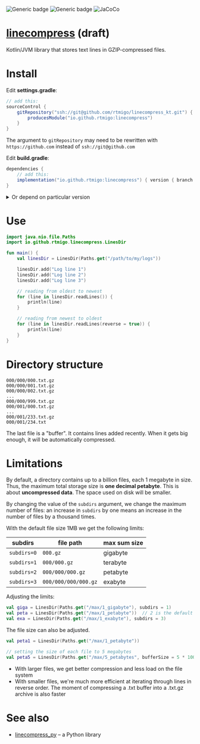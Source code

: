 ![Generic badge](https://img.shields.io/badge/JVM-8-blue.svg)
![Generic badge](https://img.shields.io/badge/testing_on-Linux_|_Windows-blue.svg)
![JaCoCo](https://raw.github.com/rtmigo/linecompress_kt/dev_updated_by_actions/.github/badges/jacoco.svg)

# [linecompress](https://github.com/rtmigo/linecompress_kt#readme) (draft)

Kotlin/JVM library that stores text lines in GZIP-compressed files.

# Install

Edit **settings.gradle**:

```groovy
// add this:
sourceControl {
    gitRepository("ssh://git@github.com/rtmigo/linecompress_kt.git") {
        producesModule("io.github.rtmigo:linecompress")
    }
}
```

The argument to `gitRepository` may need to be rewritten with `https://github.com`
instead of `ssh://git@github.com`

Edit **build.gradle**:

```groovy
dependencies {
    // add this: 
    implementation("io.github.rtmigo:linecompress") { version { branch = 'staging' } }
}    
```

<details>
  <summary>Or depend on particular version</summary>

Edit **build.gradle**:

```groovy
dependencies {
    // add this:     
    implementation "io.github.rtmigo:linecompress:0.0.1"
}
```

(the changes to **settings.gradle** are the same as above)
</details>

# Use

```kotlin
import java.nio.file.Paths
import io.github.rtmigo.linecompress.LinesDir

fun main() {
    val linesDir = LinesDir(Paths.get("/path/to/my/logs"))

    linesDir.add("Log line 1")
    linesDir.add("Log line 2")
    linesDir.add("Log line 3")

    // reading from oldest to newest 
    for (line in linesDir.readLines()) {
        println(line)
    }

    // reading from newest to oldest 
    for (line in linesDir.readLines(reverse = true)) {
        println(line)
    }
}
```

# Directory structure

```
000/000/000.txt.gz 
000/000/001.txt.gz 
000/000/002.txt.gz 
...
000/000/999.txt.gz 
000/001/000.txt.gz
...
000/001/233.txt.gz 
000/001/234.txt 
```

The last file is a "buffer". It contains lines added recently. When it gets big enough, it will be
automatically compressed.

# Limitations

By default, a directory contains up to a billion files, each 1 megabyte in size. Thus, the maximum
total storage size is **one decimal petabyte**. This is about **uncompressed data**. The space used
on disk will be smaller.

By changing the value of the `subdirs` argument, we change the maximum number of files: an increase
in `subdirs` by one means an increase in the number of files by a thousand times.

With the default file size 1MB we get the following limits:

| subdirs     | file path            | max sum size |
|-------------|----------------------|--------------|
| `subdirs=0` | `000.gz`             | gigabyte     |
| `subdirs=1` | `000/000.gz`         | terabyte     |
| `subdirs=2` | `000/000/000.gz`     | petabyte     |
| `subdirs=3` | `000/000/000/000.gz` | exabyte      |

Adjusting the limits:

```kotlin
val giga = LinesDir(Paths.get("/max/1_gigabyte"), subdirs = 1)
val peta = LinesDir(Paths.get("/max/1_petabyte"))  // 2 is the default
val exa = LinesDir(Paths.get("/max/1_exabyte"), subdirs = 3)
```

The file size can also be adjusted.

```kotlin
val peta1 = LinesDir(Paths.get("/max/1_petabyte"))

// setting the size of each file to 5 megabytes
val peta5 = LinesDir(Paths.get("/max/5_petabytes", bufferSize = 5 * 1000 * 1000))
```

* With larger files, we get better compression and less load on the file system
* With smaller files, we're much more efficient at iterating through lines in reverse order. The
  moment of compressing a .txt buffer into a .txt.gz archive is also faster

# See also

* [linecompress_py](https://github.com/rtmigo/linecompress_py) – a Python library